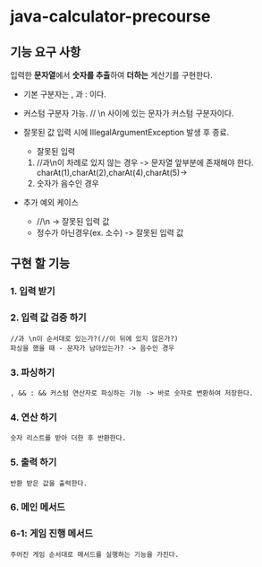 # java-calculator-precourse

## 기능 요구 사항

입력한 **문자열**에서 **숫자를 추출**하여 **더하는** 게산기를 구현한다.

* 기본 구분자는 , 과 : 이다.


* 커스텀 구분자 가능. // \n 사이에 있는 문자가 커스텀 구분자이다.
* 잘못된 값 입력 시에 IllegalArgumentException 발생 후 종료.
    * 잘못된 입력

    1. //과\n이 차례로 있지 않는 경우 -> 문자열 앞부분에 존재해야 한다. charAt(1),charAt(2),charAt(4),charAt(5)->
    2. 숫자가 음수인 경우

* 추가 예외 케이스
  * //\n -> 잘못된 입력 값
  * 정수가 아닌경우(ex. 소수) -> 잘못된 입력 값

## 구현 할 기능

### 1. 입력 받기

### 2. 입력 값 검증 하기

    //과 \n이 순서대로 있는가?(//이 뒤에 있지 않은가?)
    파싱을 했을 때 - 문자가 남아있는가? -> 음수인 경우

### 3. 파싱하기
    , && : && 커스텀 연산자로 파싱하는 기능 -> 바로 숫자로 변환하여 저장한다.

### 4. 연산 하기

    숫자 리스트를 받아 더한 후 반환한다.

### 5. 출력 하기

    반환 받은 값을 출력한다.

### 6. 메인 메서드
  ### 6-1: 게임 진행 메서드
    주어진 게임 순서대로 메서드를 실행하는 기능을 가진다.